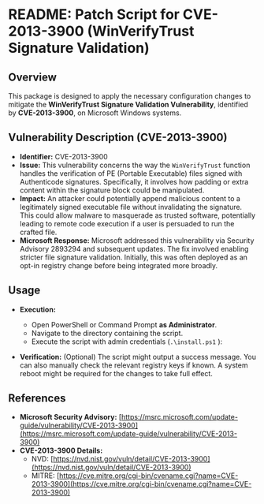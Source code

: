 # README: Patch Script for CVE-2013-3900 (WinVerifyTrust Signature Validation)

## Overview

This package is designed to apply the necessary configuration changes to mitigate the **WinVerifyTrust Signature Validation Vulnerability**, identified by **CVE-2013-3900**, on Microsoft Windows systems.

## Vulnerability Description (CVE-2013-3900)

* **Identifier:** CVE-2013-3900
* **Issue:** This vulnerability concerns the way the `WinVerifyTrust` function handles the verification of PE (Portable Executable) files signed with Authenticode signatures. Specifically, it involves how padding or extra content within the signature block could be manipulated.
* **Impact:** An attacker could potentially append malicious content to a legitimately signed executable file without invalidating the signature. This could allow malware to masquerade as trusted software, potentially leading to remote code execution if a user is persuaded to run the crafted file.
* **Microsoft Response:** Microsoft addressed this vulnerability via Security Advisory 2893294 and subsequent updates. The fix involved enabling stricter file signature validation. Initially, this was often deployed as an opt-in registry change before being integrated more broadly.


## Usage

-   **Execution:**
    * Open PowerShell or Command Prompt **as Administrator**.
    * Navigate to the directory containing the script.
    * Execute the script with admin credentials (`.\install.ps1` ):

     
 -  **Verification:** (Optional) The script might output a success message. You can also manually check the relevant registry keys if known. A system reboot might be required for the changes to take full effect.
 

## References

* **Microsoft Security Advisory:** [https://msrc.microsoft.com/update-guide/vulnerability/CVE-2013-3900](https://msrc.microsoft.com/update-guide/vulnerability/CVE-2013-3900)
* **CVE-2013-3900 Details:**
    * NVD: [https://nvd.nist.gov/vuln/detail/CVE-2013-3900](https://nvd.nist.gov/vuln/detail/CVE-2013-3900)
    * MITRE: [https://cve.mitre.org/cgi-bin/cvename.cgi?name=CVE-2013-3900](https://cve.mitre.org/cgi-bin/cvename.cgi?name=CVE-2013-3900)
